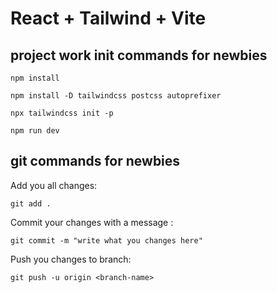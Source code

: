 # React + Tailwind + Vite
## project work init commands for newbies
`npm install`

`npm install -D tailwindcss postcss autoprefixer`

`npx tailwindcss init -p`

`npm run dev`

## git commands for newbies
Add you all changes:

`git add .`

Commit your changes with a message :

`git commit -m "write what you changes here"`

Push you changes to branch:

`git push -u origin <branch-name>`

